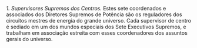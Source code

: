 ﻿<I>1. Supervisores Supremos dos Centros. </I> Estes sete coordenados e associados dos Diretores Supremos de Potência são os reguladores dos circuitos mestres de energia do grande universo. Cada supervisor de centro é sediado em um dos mundos especiais dos Sete Executivos Supremos, e trabalham em associação estreita com esses coordenadores dos assuntos gerais do universo.